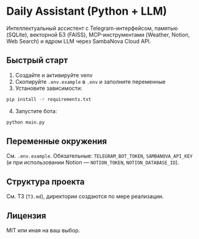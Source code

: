 # Daily Assistant (Python + LLM)

Интеллектуальный ассистент с Telegram-интерфейсом, памятью (SQLite), векторной БЗ (FAISS), MCP-инструментами (Weather, Notion, Web Search) и ядром LLM через SambaNova Cloud API.

## Быстрый старт
1. Создайте и активируйте venv
2. Скопируйте `.env.example` в `.env` и заполните переменные
3. Установите зависимости:
```bash
pip install -r requirements.txt
```
4. Запустите бота:
```bash
python main.py
```

## Переменные окружения
См. `.env.example`. Обязательные: `TELEGRAM_BOT_TOKEN`, `SAMBANOVA_API_KEY` (и при использовании Notion — `NOTION_TOKEN`, `NOTION_DATABASE_ID`).

## Структура проекта
См. ТЗ (`ТЗ.md`), директории создаются по мере реализации.

## Лицензия
MIT или иная на ваш выбор.
